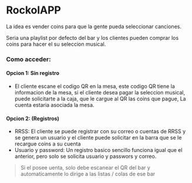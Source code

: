 # RockolAPP

La idea es vender coins para que la gente pueda seleccionar canciones.

Seria una playlist por defecto del bar y los clientes pueden comprar los coins para hacer el su seleccion musical.

### Como acceder:

#### Opcion 1: Sin registro

- El cliente escane el codigo QR en la mesa, este codigo QR tiene la informacion de la mesa, si el cliente desea pagar la seleccion musical, puede solicitarte a la caja, que le cargue al QR las coins que pague, La cuenta estaria asociada la mesa.

#### Opcion 2: (Registros)

- RRSS: El cliente se puede registrar con su correo o cuentas de RRSS y se genera un usuario y el cliente puede solicitar en la barra que se le recargue coins a su cuenta
- Usuario y password: Un registro basico sencillo funciona igual que el anterior, pero solo se solicita usuario y passwors y correo.

> Si el posee uenta, solo debe escanear el QR del bar y automaticamente lo dirige a las listas / colas de ese bar
